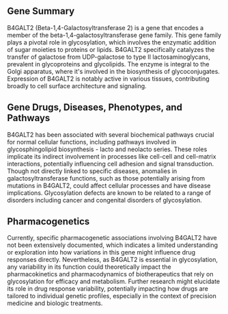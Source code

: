 ## Gene Summary
B4GALT2 (Beta-1,4-Galactosyltransferase 2) is a gene that encodes a member of the beta-1,4-galactosyltransferase gene family. This gene family plays a pivotal role in glycosylation, which involves the enzymatic addition of sugar moieties to proteins or lipids. B4GALT2 specifically catalyzes the transfer of galactose from UDP-galactose to type II lactosaminoglycans, prevalent in glycoproteins and glycolipids. The enzyme is integral to the Golgi apparatus, where it's involved in the biosynthesis of glycoconjugates. Expression of B4GALT2 is notably active in various tissues, contributing broadly to cell surface architecture and signaling.

## Gene Drugs, Diseases, Phenotypes, and Pathways
B4GALT2 has been associated with several biochemical pathways crucial for normal cellular functions, including pathways involved in glycosphingolipid biosynthesis - lacto and neolacto series. These roles implicate its indirect involvement in processes like cell-cell and cell-matrix interactions, potentially influencing cell adhesion and signal transduction. Though not directly linked to specific diseases, anomalies in galactosyltransferase functions, such as those potentially arising from mutations in B4GALT2, could affect cellular processes and have disease implications. Glycosylation defects are known to be related to a range of disorders including cancer and congenital disorders of glycosylation.

## Pharmacogenetics
Currently, specific pharmacogenetic associations involving B4GALT2 have not been extensively documented, which indicates a limited understanding or exploration into how variations in this gene might influence drug responses directly. Nevertheless, as B4GALT2 is essential in glycosylation, any variability in its function could theoretically impact the pharmacokinetics and pharmacodynamics of biotherapeutics that rely on glycosylation for efficacy and metabolism. Further research might elucidate its role in drug response variability, potentially impacting how drugs are tailored to individual genetic profiles, especially in the context of precision medicine and biologic treatments.